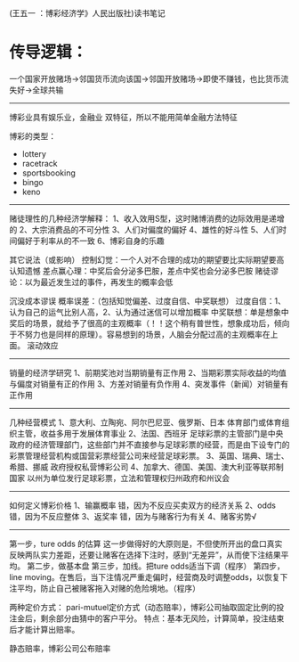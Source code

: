 (王五一 ：博彩经济学》人民出版社)读书笔记
# 传导逻辑：
一个国家开放赌场→邻国货币流向该国→邻国开放赌场→即使不赚钱，也比货币流失好→全球共输

-------

博彩业具有娱乐业，金融业 双特征，所以不能用简单金融方法特征

博彩的类型：
- lottery
- racetrack
- sportsbooking
- bingo
- keno

------

赌徒理性的几种经济学解释：
1、收入效用S型，这时赌博消费的边际效用是递增的
2、大宗消费品的不可分性
3、人们对偏度的偏好
4、雄性的好斗性
5、人们时间偏好于利率从的不一致
6、博彩自身的乐趣


其它说法（或影响）
控制幻觉：一个人对不合理的成功的期望要比实际期望要高
认知遗憾
差点赢心理：中奖后会分泌多巴胺，差点中奖也会分泌多巴胺
赌徒谬论：以为最近发生过的事件，再发生的概率会低

沉没成本谬误
概率误差：（包括知觉偏差、过度自信、中奖联想）
过度自信：1、认为自己的运气比别人高，2、认为通过迷信可以增加概率
中奖联想：单是想象中奖后的场景，就给予了很高的主观概率（！！这个稍有普世性，想象成功后，倾向于不努力也是同样的原理）。容易想到的场景，人脑会分配过高的主观概率在上面。
滚动效应


------

销量的经济学研究
1、前期奖池对当期销量有正作用
2、当期彩票实际收益的均值与偏度对销量有正的作用
3、方差对销量有负作用
4、突发事件（新闻）对销量有正作用

------

几种经营模式
1、意大利、立陶宛、阿尔巴尼亚、俄罗斯、日本
体育部门或体育组织主管，收益多用于发展体育事业
2、法国、西班牙
足球彩票的主管部门是中央政府的经济管理部门，这些部门并不直接参与足球彩票的经营，而是由下设专门的彩票管理经营机构或国营彩票经营公司来经营足球彩票。
3、英国、瑞典、瑞士、希腊、挪威
政府授权私营博彩公司
4、加拿大、德国、美国、澳大利亚等联邦制国家
以州为单位发行足球彩票，立法和管理权归州政府和州议会



------

如何定义博彩价格
1、输赢概率 错，因为不反应买卖双方的经济关系
2、odds   错，因为不反应整体
3、返奖率  错，因为与赌客行为有关
4、赌客劣势√

------

第一步，ture odds 的估算
这一步做得好的大原则是，不但使所开出的盘口真实反映两队实力差距，还要让赌客在选择下注时，感到“无差异”，从而使下注结果平均。
第二步，做基本盘
第三步，加线。把ture odds适当下调（程序）
第四步，line moving。在售后，当下注情况严重走偏时，经营商及时调整odds，以恢复下注平均，防止自己被赌客拖入对赌的危险境地。（程序）



两种定价方式：
pari-mutuel定价方式（动态赔率），博彩公司抽取固定比例的投注金后，剩余部分由猜中的客户平分。
特点：基本无风险，计算简单，投注结束后才能计算出赔率。

静态赔率，博彩公司公布赔率
